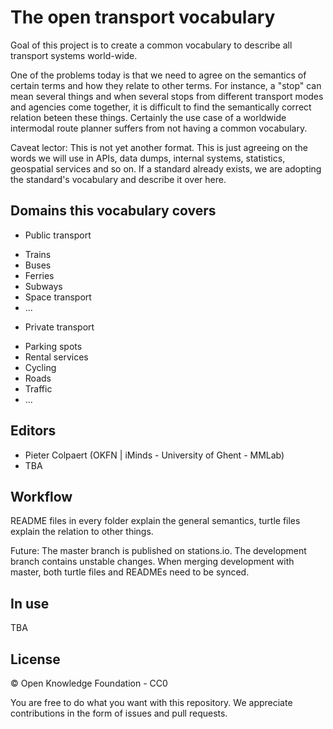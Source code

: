 # The open transport vocabulary

Goal of this project is to create a common vocabulary to describe all transport systems world-wide.

One of the problems today is that we need to agree on the semantics of certain terms and how they relate to other terms. For instance, a "stop" can mean several things and when several stops from different transport modes and agencies come together, it is difficult to find the semantically correct relation beteen these things. Certainly the use case of a worldwide intermodal route planner suffers from not having a common vocabulary.

Caveat lector: This is not yet another format. This is just agreeing on the words we will use in APIs, data dumps, internal systems, statistics, geospatial services and so on. If a standard already exists, we are adopting the standard's vocabulary and describe it over here.

## Domains this vocabulary covers

* Public transport
- Trains
- Buses
- Ferries
- Subways
- Space transport
- ...
* Private transport
- Parking spots
- Rental services
- Cycling
- Roads
- Traffic
- ...

## Editors

* Pieter Colpaert (OKFN | iMinds - University of Ghent - MMLab)
* TBA

## Workflow

README files in every folder explain the general semantics, turtle files explain the relation to other things.

Future: The master branch is published on stations.io. The development branch contains unstable changes. When merging development with master, both turtle files and READMEs need to be synced.

## In use

TBA

## License

© Open Knowledge Foundation - CC0

You are free to do what you want with this repository. We appreciate contributions in the form of issues and pull requests.